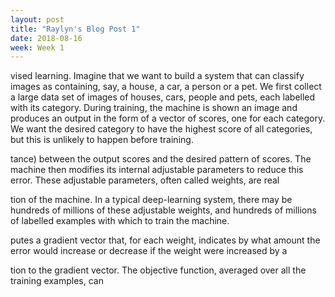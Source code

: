 ```yaml
---
layout: post
title: "Raylyn's Blog Post 1"
date: 2018-08-16
week: Week 1
---
```


vised learning. Imagine that we want to build a system that can classify 
images as containing, say, a house, a car, a person or a pet. We first 
collect a large data set of images of houses, cars, people and pets, each 
labelled with its category. During training, the machine is shown an 
image and produces an output in the form of a vector of scores, one 
for each category. We want the desired category to have the highest 
score of all categories, but this is unlikely to happen before training. 

tance) between the output scores and the desired pattern of scores. The 
machine then modifies its internal adjustable parameters to reduce 
this error. These adjustable parameters, often called weights, are real 

tion of the machine. In a typical deep-learning system, there may be 
hundreds of millions of these adjustable weights, and hundreds of 
millions of labelled examples with which to train the machine. 

putes a gradient vector that, for each weight, indicates by what amount 
the error would increase or decrease if the weight were increased by a 

tion to the gradient vector. 
The objective function, averaged over all the training examples, can 
